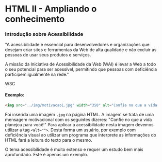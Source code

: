 # HTML II - Ampliando o conhecimento 

### Introdução sobre Acessibilidade

"A acessibilidade é essencial para desenvolvedores e organizações que desejam criar sites e ferramentas da Web de alta qualidade e não excluir as pessoas de usar seus produtos e serviços.

A missão da Iniciativa de Acessibilidade da Web (WAI) é levar a Web a todo o seu potencial para ser acessível, permitindo que pessoas com deficiência participem igualmente na rede."

W3C

#### Exemplo:

```html
<img src="../img/motivacao1.jpg" width="350" alt="Confie no que a vida planejou para você!" />
```

Foi inserida uma imagem `.jpg` na página HTML. A imagem se trata de uma mensagem motivacional com os seguintes dizeres: "Confie no que a vida planejou para você!" 
Para aplicar a acessibilidade nesta imagem devemos utilizar a tag `<alt="">`. Desta forma um usuário, por exemplo com deficiência visual ao utilizar um programa que interprete as informações do HTML fará a leitura do texto para o mesmo.

O tema acessibilidade é muito extenso e requer um estudo bem mais aprofundado. Este é apenas um exemplo.


